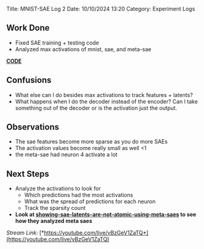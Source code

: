 Title: MNIST-SAE Log 2
Date: 10/10/2024 13:20
Category: Experiment Logs

## Work Done
- Fixed SAE training + testing code 
- Analyzed max activations of mnist, sae, and meta-sae 

[__CODE__](https://github.com/jain18ayush/mnist-sae)

## Confusions
- What else can I do besides max activations to track features + latents?
- What happens when I do the decoder instead of the encoder? Can I take something out of the decoder or is the activation just the output. 

## Observations 
- The sae features become more sparse as you do more SAEs 
- The activation values become really small as well <1
- the meta-sae had neuron 4 activate a lot 

## Next Steps 
- Analyze the activations to look for 
    - Which predictions had the most activations 
    - What was the spread of predictions for each neuron
    - Track the sparsity count 
- **Look at [showing-sae-latents-are-not-atomic-using-meta-saes](https://www.alignmentforum.org/posts/TMAmHh4DdMr4nCSr5/showing-sae-latents-are-not-atomic-using-meta-saes) to see how they analyzed meta saes** 

*Stream Link:* [*https://youtube.com/live/vBzGeV1ZaTQ*](https://youtube.com/live/vBzGeV1ZaTQ)
